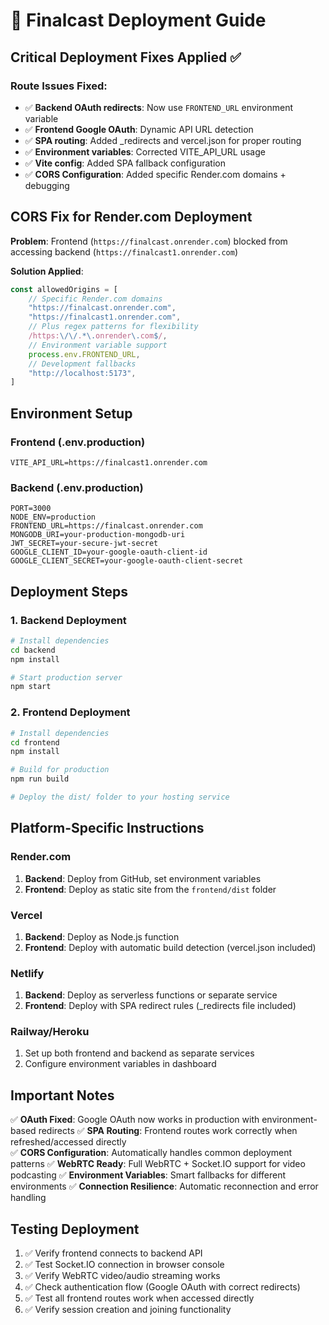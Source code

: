 # 🚀 Finalcast Deployment Guide

## Critical Deployment Fixes Applied ✅

### Route Issues Fixed:
- ✅ **Backend OAuth redirects**: Now use `FRONTEND_URL` environment variable
- ✅ **Frontend Google OAuth**: Dynamic API URL detection 
- ✅ **SPA routing**: Added _redirects and vercel.json for proper routing
- ✅ **Environment variables**: Corrected VITE_API_URL usage
- ✅ **Vite config**: Added SPA fallback configuration
- ✅ **CORS Configuration**: Added specific Render.com domains + debugging

## CORS Fix for Render.com Deployment

**Problem**: Frontend (`https://finalcast.onrender.com`) blocked from accessing backend (`https://finalcast1.onrender.com`)

**Solution Applied**:
```javascript
const allowedOrigins = [
    // Specific Render.com domains
    "https://finalcast.onrender.com",
    "https://finalcast1.onrender.com",
    // Plus regex patterns for flexibility
    /https:\/\/.*\.onrender\.com$/,
    // Environment variable support
    process.env.FRONTEND_URL,
    // Development fallbacks
    "http://localhost:5173",
]
```

## Environment Setup

### Frontend (.env.production)
```env
VITE_API_URL=https://finalcast1.onrender.com
```

### Backend (.env.production)
```env
PORT=3000
NODE_ENV=production
FRONTEND_URL=https://finalcast.onrender.com
MONGODB_URI=your-production-mongodb-uri
JWT_SECRET=your-secure-jwt-secret
GOOGLE_CLIENT_ID=your-google-oauth-client-id
GOOGLE_CLIENT_SECRET=your-google-oauth-client-secret
```

## Deployment Steps

### 1. Backend Deployment
```bash
# Install dependencies
cd backend
npm install

# Start production server
npm start
```

### 2. Frontend Deployment
```bash
# Install dependencies
cd frontend
npm install

# Build for production
npm run build

# Deploy the dist/ folder to your hosting service
```

## Platform-Specific Instructions

### Render.com
1. **Backend**: Deploy from GitHub, set environment variables
2. **Frontend**: Deploy as static site from the `frontend/dist` folder

### Vercel
1. **Backend**: Deploy as Node.js function
2. **Frontend**: Deploy with automatic build detection (vercel.json included)

### Netlify
1. **Backend**: Deploy as serverless functions or separate service
2. **Frontend**: Deploy with SPA redirect rules (_redirects file included)

### Railway/Heroku
1. Set up both frontend and backend as separate services
2. Configure environment variables in dashboard

## Important Notes

✅ **OAuth Fixed**: Google OAuth now works in production with environment-based redirects
✅ **SPA Routing**: Frontend routes work correctly when refreshed/accessed directly  
✅ **CORS Configuration**: Automatically handles common deployment patterns
✅ **WebRTC Ready**: Full WebRTC + Socket.IO support for video podcasting
✅ **Environment Variables**: Smart fallbacks for different environments
✅ **Connection Resilience**: Automatic reconnection and error handling

## Testing Deployment

1. ✅ Verify frontend connects to backend API
2. ✅ Test Socket.IO connection in browser console  
3. ✅ Verify WebRTC video/audio streaming works
4. ✅ Check authentication flow (Google OAuth with correct redirects)
5. ✅ Test all frontend routes work when accessed directly
6. ✅ Verify session creation and joining functionality
